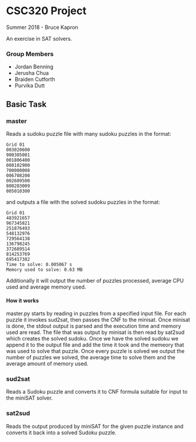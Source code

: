 # CSC320 Project
Summer 2018 - Bruce Kapron

An exercise in SAT solvers.

### Group Members
* Jordan Benning
* Jerusha Chua
* Braiden Cutforth
* Purvika Dutt

## Basic Task

### master
Reads a sudoku puzzle file with many sudoku puzzles in the format:
```
Grid 01
003020600
900305001
001806400
008102900
700000008
006708200
002609500
800203009
005010300
```
and outputs a file with the solved sudoku puzzles in the format:
```
Grid 01
483921657
967345821
251876493
548132976
729564138
136798245
372689514
814253769
695417382
Time to solve: 0.005067 s
Memory used to solve: 0.63 MB
```

Additionally it will output the number of puzzles processed, average CPU used and average memory used.

#### How it works
master.py starts by reading in puzzles from a specified input file. For each puzzle it invokes sud2sat, then passes the CNF to the minisat. Once minisat is done, the stdout output is parsed and the execution time and memory used are read. The file that was output by minisat is then read by sat2sud which creates the solved sudoku. Once we have the solved sudoku we append it to the output file and add the time it took and the memeory that was used to solve that puzzle. Once every puzzle is solved we output the number of puzzles we solved, the average time to solve them and the average amount of memory used.

### sud2sat
Reads a Sudoku puzzle and converts it to CNF formula suitable for input to the miniSAT solver.

### sat2sud
Reads the output produced by miniSAT for the given puzzle instance and converts it back into a solved Sudoku puzzle.

